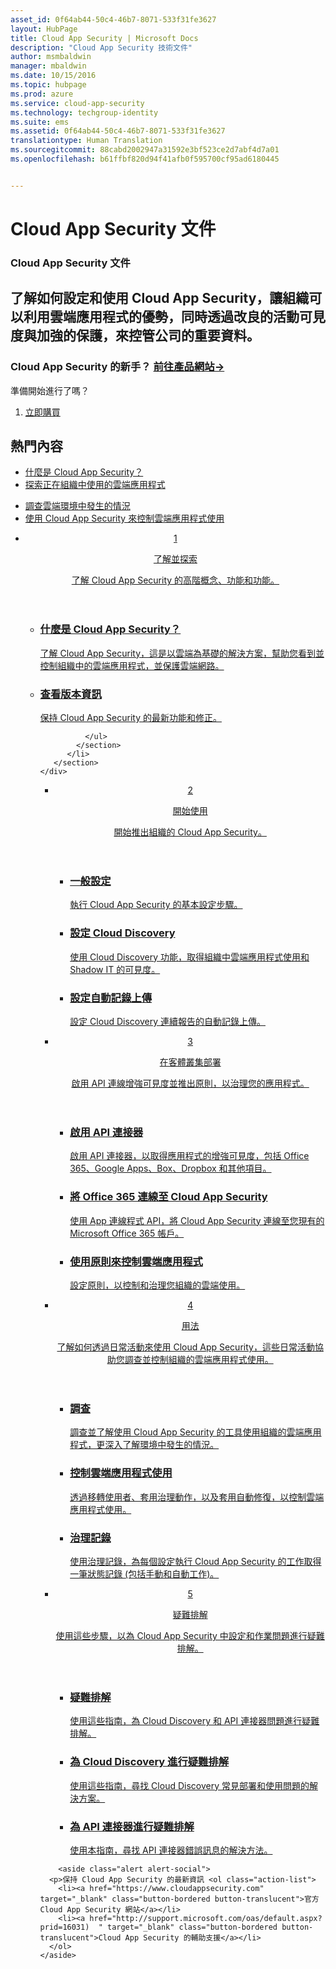```yaml
---
asset_id: 0f64ab44-50c4-46b7-8071-533f31fe3627
layout: HubPage
title: Cloud App Security | Microsoft Docs
description: "Cloud App Security 技術文件"
author: msmbaldwin
manager: mbaldwin
ms.date: 10/15/2016
ms.topic: hubpage
ms.prod: azure
ms.service: cloud-app-security
ms.technology: techgroup-identity
ms.suite: ems
ms.assetid: 0f64ab44-50c4-46b7-8071-533f31fe3627
translationtype: Human Translation
ms.sourcegitcommit: 88cabd2002947a31592e3bf523ce2d7abf4d7a01
ms.openlocfilehash: b61ffbf820d94f41afb0f595700cf95ad6180445


---
```


# <a name="cloud-app-security-documentation"></a>Cloud App Security 文件
<article id="main">
    <section id="hero-content">
      <h1>Cloud App Security 文件</h1>
      <h2>了解如何設定和使用 Cloud App Security，讓組織可以利用雲端應用程式的優勢，同時透過改良的活動可見度與加強的保護，來控管公司的重要資料。 </h2>
      <h3>Cloud App Security 的新手？ <a href="https://www.microsoft.com/en-us/cloud-platform/cloud-app-security" target="_blank">前往產品網站&rarr;</a></h3>
    </section>
    <aside class="alert section-border">
        <p>準備開始進行了嗎？</p>
        <ol class="action-list">
            <li><a href="https://aka.ms/buycas" target="_blank" class="button-bordered button-translucent">立即購買</a></li>
        </ol>
    </aside>
    <section id="featured" class="container">
      <h2 class="section-heading"><span class="icon icon-warning"></span> 熱門內容</h2>
      <div class="features row">
        <ul class="column column-half">
          <li><a href="./what-is-cloud-app-security.md">什麼是 Cloud App Security？</a></li>
          <li><a href="./set-up-cloud-discovery.md">探索正在組織中使用的雲端應用程式</a></li>
        </ul>
        <ul class="column column-half">
          <li><a href="./investigate.md">調查雲端環境中發生的情況</a></li>
          <li><a href="./control.md">使用 Cloud App Security 來控制雲端應用程式使用</a></li>
        </ul>
      </div>
    </section>
    <div id="journeys">
      <section class="container">
        <ul class="journeys-list">
          <li class="journey-step">
            <header class="journey-step-header row">
              <a href="./what-is-cloud-app-security.md">
                <div class="title column-third">
                  <span class="step-number">1</span>
                  <p>了解並探索</p>
                </div>
                <p class="description column-two-thirds">了解 Cloud App Security 的高階概念、功能和功能。</p>
              </a>
            </header>
            <section class="journey-step-elements content">
              <ul class="row">
                <li class="column-third">
                  <a href="./what-is-cloud-app-security.md">
                    <h3>什麼是 Cloud App Security？</h3>
                    <p>了解 Cloud App Security，這是以雲端為基礎的解決方案，幫助您看到並控制組織中的雲端應用程式，並保護雲端網路。</p>
                  </a>
                </li>
                <li class="column-third">
                  <a href="./release-notes.md">
                    <h3>查看版本資訊</h3>
                    <p>保持 Cloud App Security 的最新功能和修正。</p>
                  </a>
                </li>
                
              </ul>
            </section>
          </li>
       </section>
    </div>
<div id="journeys">
      <section class="container">
        <ul class="journeys-list">
          <li class="journey-step">
            <header class="journey-step-header row">
              <a href="./getting-started-with-cloud-app-security.md">
                <div class="title column-third">
                  <span class="step-number">2</span>
                  <p>開始使用</p>
                </div>
                <p class="description column-two-thirds">開始推出組織的 Cloud App Security。</p>
              </a>
            </header>
            <section class="journey-step-elements content">
              <ul class="row">
                <li class="column-third">
                  <a href="./getting-started-with-cloud-app-security.md">
                    <h3>一般設定</h3>
                    <p>執行 Cloud App Security 的基本設定步驟。</p>
                  </a>
                </li>
                <li class="column-third">
                  <a href="./set-up-cloud-discovery.md">
                    <h3>設定 Cloud Discovery</h3>
                    <p>使用 Cloud Discovery 功能，取得組織中雲端應用程式使用和 Shadow IT 的可見度。</p>
                  </a>
                </li>
                <li class="column-third">
                  <a href="./configure-automatic-log-upload-for-continuous-reports.md">
                    <h3>設定自動記錄上傳</h3>
                    <p>設定 Cloud Discovery 連續報告的自動記錄上傳。</p>
                  </a>
                </li>
              </ul>
            </section>
          </li>
       </section>
    </div>
<div id="journeys">
      <section class="container">
        <ul class="journeys-list">
          <li class="journey-step">
            <header class="journey-step-header row">
              <a href="./deploy.md">
                <div class="title column-third">
                  <span class="step-number">3</span>
                  <p>在客體叢集部署</p>
                </div>
                <p class="description column-two-thirds">啟用 API 連線增強可見度並推出原則，以治理您的應用程式。</p>
              </a>
            </header>
            <section class="journey-step-elements content">
              <ul class="row">
                <li class="column-third">
                  <a href="./enable-instant-visibility-protection-and-governance-actions-for-your-apps.md">
                    <h3>啟用 API 連接器</h3>
                    <p>啟用 API 連接器，以取得應用程式的增強可見度，包括 Office 365、Google Apps、Box、Dropbox 和其他項目。</p>
                  </a>
                </li>
                <li class="column-third">
                  <a href="./connect-office-365-to-microsoft-cloud-app-security.md">
                    <h3>將 Office 365 連線至 Cloud App Security</h3>
                    <p>使用 App 連線程式 API，將 Cloud App Security 連線至您現有的 Microsoft Office 365 帳戶。</p>
                  </a>
                </li>
                <li class="column-third">
                  <a href="./control-cloud-apps-with-policies.md">
                    <h3>使用原則來控制雲端應用程式</h3>
                    <p>設定原則，以控制和治理您組織的雲端使用。</p>
                  </a>
                </li>
              </ul>
            </section>
          </li>
       </section>
    </div>
  <div id="journeys">
      <section class="container">
        <ul class="journeys-list">
          <li class="journey-step">
            <header class="journey-step-header row">
              <a href="./daily-activities-to-protect-your-cloud-environment.md">
                <div class="title column-third">
                  <span class="step-number">4</span>
                  <p>用法</p>
                </div>
                <p class="description column-two-thirds">了解如何透過日常活動來使用 Cloud App Security，這些日常活動協助您調查並控制組織的雲端應用程式使用。</p>
              </a>
            </header>
            <section class="journey-step-elements content">
              <ul class="row">
                <li class="column-third">
                  <a href="./investigate.md">
                    <h3>調查</h3>
                    <p>調查並了解使用 Cloud App Security 的工具使用組織的雲端應用程式，更深入了解環境中發生的情況。</p>
                  </a>
                </li>
                <li class="column-third">
                  <a href="./control.md">
                    <h3>控制雲端應用程式使用</h3>
                    <p>透過移轉使用者、套用治理動作，以及套用自動修復，以控制雲端應用程式使用。</p>
                  </a>
                </li>
                <li class="column-third">
                  <a href="./governance-actions.md">
                    <h3>治理記錄</h3>
                    <p>使用治理記錄，為每個設定執行 Cloud App Security 的工作取得一筆狀態記錄 (包括手動和自動工作)。</p>
                  </a>
                </li>
              </ul>
            </section>
          </li>
       </section>
    </div>
      <div id="journeys">
      <section class="container">
        <ul class="journeys-list">
          <li class="journey-step">
            <header class="journey-step-header row">
              <a href="./troubleshooting.md">
                <div class="title column-third">
                  <span class="step-number">5</span>
                  <p>疑難排解</p>
                </div>
                <p class="description column-two-thirds">使用這些步驟，以為 Cloud App Security 中設定和作業問題進行疑難排解。</p>
              </a>
            </header>
            <section class="journey-step-elements content">
              <ul class="row">
                <li class="column-third">
                  <a href="./troubleshooting.md">
                    <h3>疑難排解</h3>
                    <p>使用這些指南，為 Cloud Discovery 和 API 連接器問題進行疑難排解。</p>
                  </a>
                </li>
                <li class="column-third">
                  <a href="./troubleshooting-cloud-discovery.md">
                    <h3>為 Cloud Discovery 進行疑難排解</h3>
                    <p>使用這些指南，尋找 Cloud Discovery 常見部署和使用問題的解決方案。</p>
                  </a>
                </li>
                <li class="column-third">
                  <a href="./troubleshooting-api-connectors-using-error-messages.md">
                    <h3>為 API 連接器進行疑難排解</h3>
                    <p>使用本指南，尋找 API 連接器錯誤訊息的解決方法。</p>
                  </a>
                </li>
              </ul>
            </section>
          </li>
       </section>
    </div>  

        <aside class="alert alert-social">
      <p>保持 Cloud App Security 的最新資訊 <ol class="action-list">
        <li><a href="https://www.cloudappsecurity.com" target="_blank" class="button-bordered button-translucent">官方 Cloud App Security 網站</a></li>
        <li><a href="http://support.microsoft.com/oas/default.aspx?prid=16031)  " target="_blank" class="button-bordered button-translucent">Cloud App Security 的輔助支援</a></li>
      </ol>
    </aside>
</article>



<!--HONumber=Oct16_HO4-->


